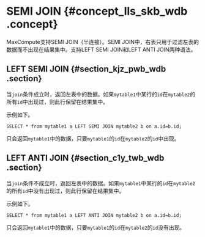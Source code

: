 # SEMI JOIN {#concept_lls_skb_wdb .concept}

MaxCompute支持SEMI JOIN（半连接）。SEMI JOIN中，右表只用于过滤左表的数据而不出现在结果集中。支持LEFT SEMI JOIN和LEFT ANTI JOIN两种语法。

## LEFT SEMI JOIN {#section_kjz_pwb_wdb .section}

当`join`条件成立时，返回左表中的数据。如果`mytable1`中某行的`id`在`mytable2`的所有`id`中出现过，则此行保留在结果集中。

示例如下。

``` {#codeblock_dwk_m5o_2an}
SELECT * from mytable1 a LEFT SEMI JOIN mytable2 b on a.id=b.id;
```

只会返回`mytable1`中的数据，只要`mytable1`的`id`在`mytable2`的`id`中出现。

## LEFT ANTI JOIN {#section_c1y_twb_wdb .section}

当`join`条件不成立时，返回左表中的数据。如果`mytable1`中某行的`id`在`mytable2`的所有`id`中没有出现过，则此行保留在结果集中。

示例如下。

``` {#codeblock_e2m_zvc_iv1}
SELECT * from mytable1 a LEFT ANTI JOIN mytable2 b on a.id=b.id;
```

只会返回`mytable1`中的数据，只要`mytable1`的`id`在`mytable2`的`id`没有出现。

